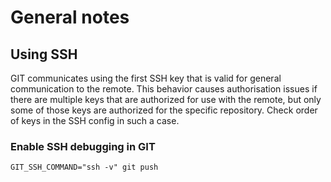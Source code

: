 # General notes
## Using SSH  
GIT communicates using the first SSH key that is valid for general communication to the remote.
This behavior causes authorisation issues if there are multiple keys that are authorized for use with the remote, but only some of those keys are authorized for the specific repository.
Check order of keys in the SSH config in such a case.
### Enable SSH debugging in GIT
`GIT_SSH_COMMAND="ssh -v" git push`
